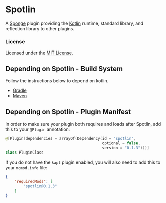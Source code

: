 # Spotlin

A [Sponge](https://spongepowered.org) plugin providing the [Kotlin](https://kotlinlang.org/) runtime, standard library,
and reflection library to other plugins. 

### License

Licensed under the [MIT License](http://opensource.org/licenses/MIT).

## Depending on Spotlin - Build System

Follow the instructions below to depend on kotlin.

- [Gradle](https://kotlinlang.org/docs/reference/using-gradle.html)
- [Maven](https://kotlinlang.org/docs/reference/using-maven.html)

## Depending on Spotlin - Plugin Manifest

In order to make sure your plugin both requires and loads after Spotlin, add this to your `@Plugin` annotation:
```kotlin
@[Plugin(dependencies = arrayOf(Dependency(id = "spotlin", 
                                           optional = false, 
                                           version = "0.1.3")))]
class PluginClass
```

If you do not have the `kapt` plugin enabled, you will also need to add this to your `mcmod.info` file:
```json
{
    "requiredMods": [
        "spotlin@0.1.3"
    ]
}
```